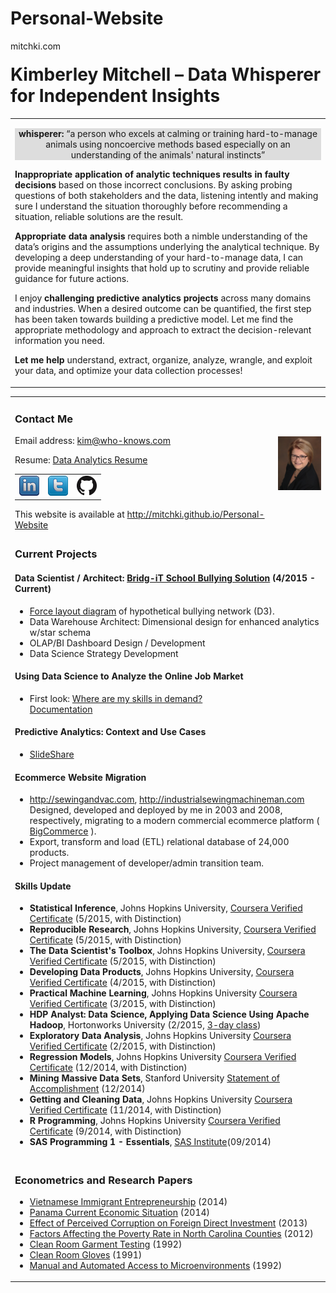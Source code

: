 # Personal-Website
mitchki.com
<!DOCTYPE html>
<html lang="en-US">
<head>
<meta charset="UTF-8" />
<meta name="wot-verification" content="86a67ffdcdf57715d952"/>
<meta name="wot-verification" content="505e1391752a14746eb2"/>
<title>Kimberley Mitchell - personal website</title>
<link rel="stylesheet" href="style.css">
</head>

<body>
<p>
<div id="ContactInfo"  style="margin-top:20px ">
  <h1   style="margin-top:20px ">Kimberley Mitchell – Data Whisperer for Independent Insights</h1>
  <table><tr><td>
  <div style="background-color: #ddd; text-align:center;"><p class="quote"><strong>whisperer:</strong> “a person who excels at calming or training hard-to-manage animals using noncoercive methods based especially on an understanding of the animals' natural instincts”</p></div>
    
  <p><strong>Inappropriate application of analytic techniques results in faulty decisions</strong> based on those incorrect conclusions.  By asking probing questions of both stakeholders and the data, listening intently and making sure I understand the situation thoroughly before recommending a situation, reliable solutions are the result.</p>
  
  <p><strong>Appropriate data analysis</strong> requires both a nimble understanding of the data’s origins and the assumptions underlying the analytical technique. By developing a deep understanding of your hard-to-manage data, I can provide meaningful insights that hold up to scrutiny and provide reliable guidance for future actions.</p>
  
  <p>I enjoy <strong>challenging predictive analytics projects</strong> across many domains and industries. When a desired outcome can be quantified, the first step has been taken towards building a predictive model. Let me find the appropriate methodology and approach to extract the decision-relevant information you need. </p> 


<p><strong>Let me help</strong> understand, extract, organize, analyze, wrangle, and exploit your data, and optimize your data collection processes!</p>
</td></tr></table>
  <table>  <tr>
  <td>
    <h3>Contact Me</h3>
    <p>Email address: <a href="mailto:kim@who-knows.com">kim@who-knows.com</a></p>
    <p>Resume: <a href="KIMBERLEY MITCHELL.analytics.pdf" target="_blank">Data Analytics Resume</a></p>
 	<table id="social" style="width:300px">
		<tr><td class="social"><a href="https://www.linkedin.com/in/mitchki" target="_blank"><img id="linkedin" src="images/linkedin.png" alt="LinkedIn" width="32" ></a></td>
		<td class="social"><a href="https://twitter.com/mitchki" target="_blank"><img id="twitter" src="images/twitter.png" alt="twitter @mitchki" width="32" ></a></td>
		<td class="social"><a href="https://github.com/mitchki" target="_blank"><img id="github" src="images/github.png" alt="github - mitchki" width="32" ></a></td>
		</tr>
	</table>
	This website is available at <a href="http://mitchki.github.io/Personal-Website" target="_blank" >http://mitchki.github.io/Personal-Website</a>
	
  </td>
  <td id="pic">
    <img id="pic1" src="images/p7small.jpg" alt="K. Mitchell" width="200" >
  </td>
  </tr> 
  <tr><td colspan=2>
  <!-- 
 <p><strong>A seasoned professional</strong> with a passion for data analytics.  Love, love working with data: extraction, data viz, analytics, and predictive analytics. <strong>Committed</strong> to finding the best tool or technique to address your organization's situation including both proven solutions and leading-edge analytics, with the breadth of experience to understand your current situation to and apply the solution that works.</p>

<p><strong>Starting with the identification of a key metric,</strong> and proceeding through the stages of exploratory graphical discovery, modelling, evaluation, verification, and finally, presentation, important insights may be gleaned from a mash-up of data you already have with metrics from other proprietary or public sources.    
  
  <p><strong>About me:</strong> With a strong background in applied statistics and predictive analytics and a recent Masters in Economics from NYU, with a focus on econometrics. I also have experience in creating data visualizations through web apps and dashboards, application support and business analysis.</p>
  -->
  
  
 <h3>Current Projects</h3>
	  <h4>Data Scientist / Architect: <a href="http://bridgit.com" target="_blank">Bridg-iT School Bullying Solution</a>   (4/2015 - Current) </h4>
	  <ul>
	  	<li><a href="D3/force.html">Force layout diagram</a> of hypothetical bullying network (D3).
		<li>Data Warehouse Architect: Dimensional design for enhanced analytics w/star schema
		<li>OLAP/BI Dashboard Design / Development
		<li>Data Science Strategy Development
	  </ul>
	  <h4>Using Data Science to Analyze the Online Job Market</h4>
	  <ul>
		<li>First look: <a href="https://mitchki.shinyapps.io/project/" target="_blank">Where are my skills in demand?</a> <br>
				<a href="http://mitchki.github.io/skills" target="_blank">Documentation</a> 
	  </ul>
	  <h4>Predictive Analytics: Context and Use Cases</h4>
	  <ul>
		<li><a href="http://www.slideshare.net/mitchki/predictive-analytics-context-and-use-cases" target="_blank">SlideShare</a>
		</ul>	
	  <h4>Ecommerce Website Migration  </h4>
	  <ul>
	  <li><a href="http://sewingandvac.com" target="_blank">http://sewingandvac.com</a>, <a href="http://industrialsewingmachineman.com" target="_blank">http://industrialsewingmachineman.com</a> Designed, developed and deployed by me in 2003 and 2008, respectively, migrating to a modern commercial ecommerce platform ( <a href="http://bigcommerce.com" target="_blank">BigCommerce</a> ).
	  <li>Export, transform and load (ETL) relational database of 24,000 products.
	  <li>Project management of developer/admin transition team. 
	  </ul>
	  <h4>Skills Update</h4>
		<ul>
		<li><strong>Statistical Inference</strong>, Johns Hopkins University, <a href="https://www.coursera.org/account/accomplishments/records/wzj7Q3eHqQftfFtr" target="_blank">Coursera Verified Certificate</a> (5/2015, with Distinction)</a>
		<li><strong>Reproducible Research</strong>, Johns Hopkins University, <a href="https://www.coursera.org/account/accomplishments/records/jf9Y6abW2YarGgRK" target="_blank">Coursera Verified Certificate</a> (5/2015, with Distinction)</a>
		<li><strong>The Data Scientist's Toolbox</strong>, Johns Hopkins University, <a href="https://www.coursera.org/account/accomplishments/records/JFe34bxBPcXV9T2Q" target="_blank">Coursera Verified Certificate</a> (5/2015, with Distinction)</a>
		<li><strong>Developing Data Products</strong>, Johns Hopkins University, <a href="https://www.coursera.org/account/accomplishments/records/NVcK7EzW746M2UL3" target="_blank">Coursera Verified Certificate</a> (4/2015, with Distinction)</a>
		<li><strong>Practical Machine Learning</strong>, Johns Hopkins University <a href="https://www.coursera.org/account/accomplishments/records/G5kuuG8UhvcxAqHX" target="_blank">Coursera Verified Certificate</a> (3/2015, with Distinction)</a>
		<li><strong>HDP Analyst: Data Science, Applying Data Science Using Apache Hadoop</strong>, Hortonworks University (2/2015, <a href="http://hortonworks.com/training/class/applying-data-science-using-apache-hadoop/" target="_blank" > 3-day class</a>)
		<li><strong>Exploratory Data Analysis</strong>, Johns Hopkins University <a href="https://www.coursera.org/account/accomplishments/records/Damx6cD4Pmw9dpSg" target="_blank">Coursera Verified Certificate</a> (2/2015, with Distinction)</a>
		<li><strong>Regression Models</strong>, Johns Hopkins University <a href="https://www.coursera.org/account/accomplishments/records/Xs7BLGVkvGg5DPGn" target="_blank">Coursera Verified Certificate</a> (12/2014, with Distinction)
		<li><strong>Mining Massive Data Sets</strong>, Stanford University <a href="https://www.coursera.org/maestro/api/certificate/get_certificate?course_id=971303" target="_blank">Statement of Accomplishment</a> (12/2014)
		<li><strong>Getting and Cleaning Data</strong>, Johns Hopkins University <a href="https://www.coursera.org/account/accomplishments/records/g3pJ3XHDfxq47BXL" target="_blank">Coursera Verified Certificate</a> (11/2014, with Distinction)
		<li><strong>R Programming</strong>, Johns Hopkins University <a href="https://www.coursera.org/account/accomplishments/records/xt348yy7d4akzTJw" target="_blank">Coursera Verified Certificate</a> (9/2014, with Distinction)
		<li><strong>SAS Programming 1 - Essentials</strong>,  <a href="https://support.sas.com/edu/schedules.html?ctry=us&id=277" target="_blank">SAS Institute</a>(09/2014)		
	   </ul>
  </td></tr> 
  <tr><td colspan=2>
      <h3>Econometrics and Research Papers</h3>
	  <ul>
		<li><a href="papers/VietnameseImmigrantEntrepreneurship.pdf" target="_blank">Vietnamese Immigrant Entrepreneurship</a> (2014)
		<li><a href="papers/PanamaCurrentEconomicSituation.pdf" target="_blank">Panama Current Economic Situation</a> (2014)
        <li><a href="papers/EffectofPerceivedCorruptiononForeignDirectInvestment.pdf" target="_blank">Effect of Perceived Corruption on Foreign Direct Investment</a> (2013)
		<li><a href="papers/FactorsAffectingthePovertyRateinNorthCarolinaCounties.pdf" target="_blank">Factors Affecting the Poverty Rate in North Carolina Counties</a> (2012)
	  	  <li><a href="papers/CleanRoomGarmentTesting.pdf" target="_blank">Clean Room Garment Testing</a> (1992)
	  	  <li><a href="papers/CleanRoomGloves.pdf" target="_blank">Clean Room Gloves</a> (1991)
	  	  <li><a href="papers/ManualandAutomatedAccesstoMicroenvironments.pdf" target="_blank">Manual and Automated Access to Microenvironments</a> (1992)
	</ul>	  
  </td></tr> 
  </table>
</div>
  <p/><p/>

</body>

</html>
